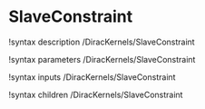 <!-- MOOSE Documentation Stub: Remove this when content is added. -->

# SlaveConstraint

!syntax description /DiracKernels/SlaveConstraint

!syntax parameters /DiracKernels/SlaveConstraint

!syntax inputs /DiracKernels/SlaveConstraint

!syntax children /DiracKernels/SlaveConstraint
